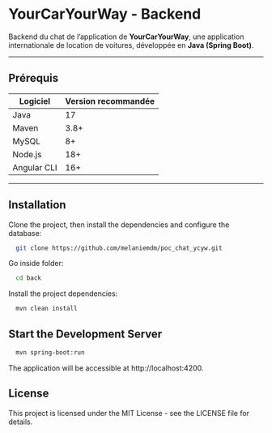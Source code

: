 #  YourCarYourWay - Backend

Backend du chat de l’application  de **YourCarYourWay**, une application internationale de location de voitures, développée en **Java (Spring Boot)**.  

---

## Prérequis

| Logiciel        | Version recommandée |
|----------------|---------------------|
| Java           | 17                  |
| Maven          | 3.8+                |
| MySQL          | 8+                  |
| Node.js        | 18+                 |
| Angular CLI    | 16+                 |

---

## Installation

Clone the project, then install the dependencies and configure the database:

```bash
  git clone https://github.com/melaniemdm/poc_chat_ycyw.git
```
Go inside folder:
```bash
  cd back
```

Install the project dependencies:
```bash
  mvn clean install
```
## Start the Development Server

```bash
  mvn spring-boot:run
```

The application will be accessible at http://localhost:4200.

## License
This project is licensed under the MIT License - see the LICENSE file for details.